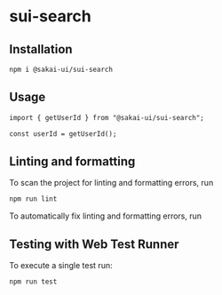 # sui-search

## Installation

```bash
npm i @sakai-ui/sui-search
```

## Usage

```html
import { getUserId } from "@sakai-ui/sui-search";

const userId = getUserId();
```

## Linting and formatting

To scan the project for linting and formatting errors, run

```bash
npm run lint
```

To automatically fix linting and formatting errors, run

## Testing with Web Test Runner

To execute a single test run:

```bash
npm run test
```
